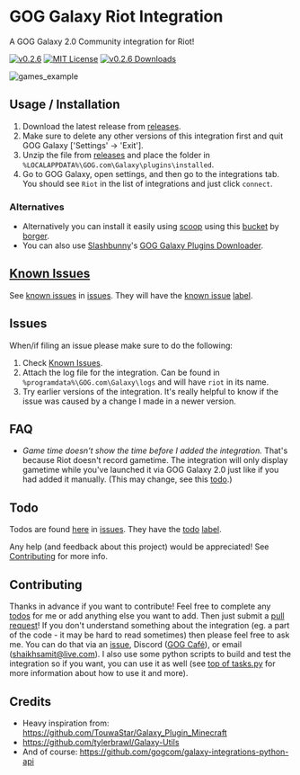 # GOG Galaxy Riot Integration

A GOG Galaxy 2.0 Community integration for Riot!

[![v0.2.6](https://img.shields.io/badge/version-v0.2.6-blue)](https://github.com/BellezaEmporium/galaxy-riot-integration/releases/tag/v0.2.6)
[![MIT License](https://img.shields.io/github/license/BellezaEmporium/galaxy-riot-integration)](https://github.com/BellezaEmporium/galaxy-riot-integration/blob/master/LICENSE)
[![v0.2.6 Downloads](https://img.shields.io/github/downloads/BellezaEmporium/galaxy-riot-integration/v0.2.6/total.svg)](https://github.com/BellezaEmporium/galaxy-riot-integration/releases/tag/0.2.6)

![games_example](https://raw.githubusercontent.com/BellezaEmporium/gog-riot-integration/master/screenshot.png)

## Usage / Installation

1. Download the latest release from [releases](https://github.com/BellezaEmporium/galaxy-riot-integration/releases).
2. Make sure to delete any other versions of this integration first and quit GOG Galaxy ['Settings' -> 'Exit'].
3. Unzip the file from [releases](https://github.com/BellezaEmporium/gog-riot-integration/releases) and place the folder in `%LOCALAPPDATA%\GOG.com\Galaxy\plugins\installed`.
4. Go to GOG Galaxy, open settings, and then go to the integrations tab. You should see `Riot` in the list of integrations and just click `connect`.

### Alternatives

- Alternatively you can install it easily using [scoop](https://scoop.sh/) using this [bucket](https://github.com/borger/scoop-galaxy-integrations) by [borger](https://github.com/borger).
- You can also use [Slashbunny](https://github.com/Slashbunny)'s [GOG Galaxy Plugins Downloader](https://github.com/Slashbunny/gog-galaxy-plugin-downloader).

## [Known Issues](https://github.com/BellezaEmporium/galaxy-riot-integration/issues?q=label%3A%22known+issue%22+)

See [known issues](https://github.com/BellezaEmporium/galaxy-riot-integration/issues?q=label%3A%22known+issue%22+) in [issues](https://github.com/BellezaEmporium/galaxy-riot-integration/issues). They will have the [known issue](https://github.com/BellezaEmporium/galaxy-riot-integration/issues?q=label%3A%22known+issue%22+) [label](https://github.com/BellezaEmporium/galaxy-riot-integration/labels).

## Issues

When/if filing an issue please make sure to do the following:

1. Check [Known Issues](#known-issues).
2. Attach the log file for the integration. Can be found in `%programdata%\GOG.com\Galaxy\logs` and will have `riot` in its name.
3. Try earlier versions of the integration. It's really helpful to know if the issue was caused by a change I made in a newer version.

## FAQ

- _Game time doesn't show the time before I added the integration._
  That's because Riot doesn't record gametime. The integration will only display gametime while you've launched it via GOG Galaxy 2.0 just like if you had added it manually. (This may change, see this [todo](https://github.com/BellezaEmporium/galaxy-riot-integration/issues/7).)

## Todo

Todos are found [here](https://github.com/BellezaEmporium/galaxy-riot-integration/labels/todo) in [issues](https://github.com/BellezaEmporium/galaxy-riot-integration/issues). They have the [todo](https://github.com/BellezaEmporium/galaxy-riot-integration/labels/todo) [label](https://github.com/BellezaEmporium/galaxy-riot-integration/labels).

Any help (and feedback about this project) would be appreciated! See [Contributing](#contributing) for more info.

## Contributing

Thanks in advance if you want to contribute! Feel free to complete any [todos](#todo) for me or add anything else you want to add. Then just submit a [pull request](https://github.com/BellezaEmporium/galaxy-riot-integration/pulls)! If you don't understand something about the integration (eg. a part of the code - it may be hard to read sometimes) then please feel free to ask me. You can do that via an [issue](https://github.com/BellezaEmporium/galaxy-riot-integration/issues/new), Discord ([GOG Café](https://discord.gg/bT2HJ9k)), or email (shaikhsamit@live.com). I also use some python scripts to build and test the integration so if you want, you can use it as well (see [top of tasks.py](tasks.py#L1-L10) for more information about how to use it and more).

## Credits

- Heavy inspiration from: <https://github.com/TouwaStar/Galaxy_Plugin_Minecraft>
- <https://github.com/tylerbrawl/Galaxy-Utils>
- And of course: <https://github.com/gogcom/galaxy-integrations-python-api>
